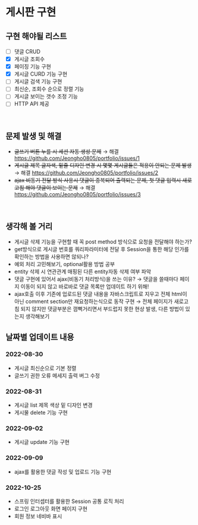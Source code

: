 # 게시판 구현


## 구현 해야될 리스트
- [ ] 댓글 CRUD
- [x] 게시글 조회수
- [x] 페이징 기능 구현 
- [x] 게시글 CURD 기능 구현
- [ ] 게시글 검색 기능 구현
- [ ] 최신순, 조회수 순으로 정렬 기능
- [ ] 게시글 보이는 갯수 조정 기능
- [ ] HTTP API 제공    
</br>

## 문제 발생 및 해결
* ~~글쓰기 버튼 누를 시 세션 자동 생성 문제~~  &rightarrow; 해결 https://github.com/Jeongho0805/portfolio/issues/1
* ~~게시글 제목 글자색, 밑줄 디자인 변경 시 몇몇 게시글들은 적용이 안되는 문제 발생~~ &rightarrow; 해결 https://github.com/Jeongho0805/portfolio/issues/2
* ~~ajax 비동기 전달 방식 사용시 댓글이 중복되어 출력되는 문제, 첫 댓글 입력시 새로고침 해야 댓글이 보이는 문제~~ &rightarrow; 해결 https://github.com/Jeongho0805/portfolio/issues/3

</br>

## 생각해 볼 거리
* 게시글 삭제 기능을 구현할 때 꼭 post method 방식으로 요청을 전달해야 하는가?
* get방식으로 게시글 번호를 쿼리파라미터에 전달 후 Session을 통한 해당 인가를 확인하는 방법을 사용하면 않되나?
* 예외 처리 고민해보기, optional활용 방법 공부
* entity 삭제 시 연관관계 매핑된 다른 entity자동 삭제 여부 파악
* 댓글 구현에 있어서 ajax(비동기 처리방식)을 쓰는 이유?  &rightarrow; 댓글을 쓸때마다 페이지 이동이 되지 않고 바로바로 댓글 목록만 업데이트 하기 위해!
* ajax호출 이후 기존에 업로드된 댓글 내용을 자바스크립트로 지우고 전체 html이 아닌 comment section만 재요청하는식으로 동작 구현   &rightarrow; 전체 페이지가 새로고침 되지 않지만 댓글부분은 껌뻑거리면서 부드럽지 못한 현상 발생, 다른 방법이 있는지 생각해보기

## 날짜별 업데이트 내용
### 2022-08-30
* 게시글 최신순으로 기본 정렬
* 글쓰기 권한 오류 메세지 출력 버그 수정
### 2022-08-31
* 게시글 list 제목 색상 밑 디자인 변경
* 게시물 delete 기능 구현
### 2022-09-02
* 게시글 update 기능 구현
### 2022-09-09
* ajax를 활용한 댓글 작성 및 업로드 기능 구현
### 2022-10-25
* 스프링 인터셉터를 활용한 Session 공통 로직 처리
* 로그인 로그아웃 화면 페이지 구현
* 회원 정보 네비바 표시



